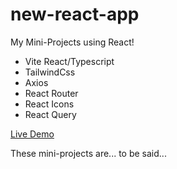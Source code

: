 # new-react-app

My Mini-Projects using React!

- Vite React/Typescript
- TailwindCss
- Axios
- React Router
- React Icons
- React Query

[Live Demo](https://gdp-dev-miniprojects.netlify.app/)

These mini-projects are... to be said...